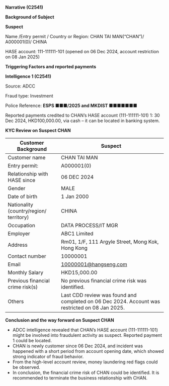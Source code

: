**Narrative (C2541)**

**Background of Subject**

**Suspect**

Name /Entry permit / Country or Region: CHAN TAI MAN(“CHAN”)/ A000001(0)/ CHINA

HASE account: 111-111111-101 (opened on 06 Dec 2024, account restriction on 08 Jan 2025)

**Triggering Factors and reported payments**

**Intelligence 1 (C2541)**

Source: ADCC

Fraud type: Investment

Police Reference: **ESPS ■■■/2025 and MKDIST ■■■■■■■**

Reported payments credited to CHAN’s HASE account (111-111111-101)
1: 30 Dec 2024, HKD100,000.00, via cash – it can be located in banking system.

**KYC Review on Suspect CHAN**

| Customer Background | Suspect |
| --- | --- |
| Customer name | CHAN TAI MAN |
| Entry permit: | A000001(0) |
| Relationship with HASE since | 06 DEC 2024 |
| Gender | MALE |
| Date of birth | 1 Jan 2000 |
| Nationality (country/region/ territory) | CHINA |
| Occupation | DATA PROCESS/IT MGR |
| Employer | ABC1 Limited |
| Address | Rm01, 1/F, 111 Argyle Street, Mong Kok, Hong Kong |
| Contact number | 10000001 |
| Email | 10000001@hangseng.com |
| Monthly Salary | HKD15,000.00 |
| Previous financial crime risk(s) | No previous financial crime risk was identified. |
| Others | Last CDD review was found and completed on 06 Dec 2024.  Account was restricted on 08 Jan 2025. |

**Conclusion and the way forward on Suspect CHAN**

* ADCC intelligence revealed that CHAN’s HASE account (111-111111-101) might be involved into fraudulent activity as suspect. Reported payment 1 could be located.
* CHAN is newly customer since 06 Dec 2024, and incident was happened with a short period from account opening date, which showed strong indicator of fraud behavior.
* From the high-level account review, money laundering red flags could be observed.
* In conclusion, the financial crime risk of CHAN could be identified. It is recommended to terminate the business relationship with CHAN.